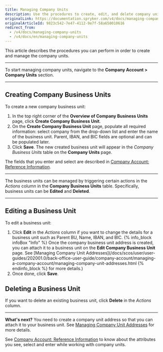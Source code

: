 ```yaml
---
title: Managing Company Units
description: Use the procedures to create, edit, and delete company units in the Back Office after a company has been created.
originalLink: https://documentation.spryker.com/v4/docs/managing-company-units
originalArticleId: 9823c542-7e47-4112-9e7f-58a650010616
redirect_from:
  - /v4/docs/managing-company-units
  - /v4/docs/en/managing-company-units
---
```


This article describes the procedures you can perform in order to create and manage the company units. 
***
To start managing company units, navigate to the **Company Account > Company Units** section.
***
## Creating Company Business Units

To create a new company business unit:

1. In the top right corner of the **Overview of Company Business Units** page, click **Create Company Business Unit**.
2. On the **Create Company Business Unit** page, populate all required information: select company from the drop-down list and enter the name of the business unit. 
       Parent, IBAN, and BIC fields are optional and can be populated later.
3. Click **Save**. 
    The new created business unit will appear in the _Company Business Units_ table on the **Company Units** page.

The fields that you enter and select are described in [Company Account: Reference Information](/docs/scos/user/user-guides/202001.0/back-office-user-guide/company-account/references/company-account-reference-information.html).
***
The business units can be managed by triggering certain actions in the _Actions_ column in the **Company Business Units** table. Specifically, business units can be **Edited** and **Deleted**.
***
## Editing a Business Unit
To edit a business unit:
1. Click **Edit** in the _Actions_ column if you want to change the details for a business unit such as Parent BU, Name, IBAN, and BIC.
    {% info_block infoBox "Info" %}
Once the company business unit address is created, you can attach it to a business unit on the **Edit Company Business Unit** page. See [Managing Company Unit Addresses](/docs/scos/user/user-guides/202001.0/back-office-user-guide/company-account/managing-a-company-account/managing-company-unit-addresses.html
{% endinfo_block %} for more details.)
2. Once done, click **Save**.

## Deleting a Business Unit
If you want to delete an existing business unit, click **Delete** in the _Actions_ column.
***
**What's next?**
You need to create a company unit address so that you can attach it to your business unit. See [Managing Company Unit Addresses](/docs/scos/user/user-guides/202001.0/back-office-user-guide/company-account/managing-a-company-account/managing-company-unit-addresses.html) for more details.

See [Company Account: Reference Information](/docs/scos/user/user-guides/202001.0/back-office-user-guide/company-account/references/company-account-reference-information.html) to know about the attributes you see, select and enter while working with company units.
